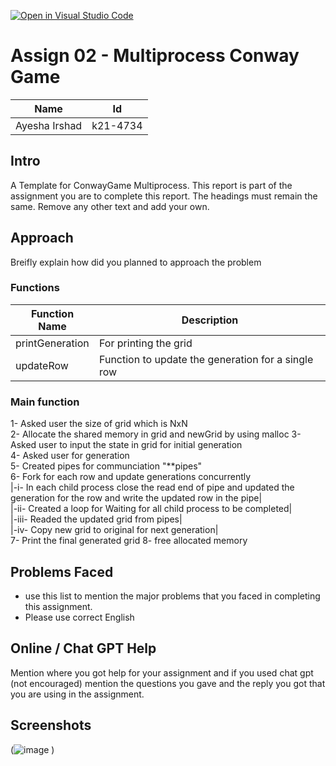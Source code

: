 [![Open in Visual Studio Code](https://classroom.github.com/assets/open-in-vscode-c66648af7eb3fe8bc4f294546bfd86ef473780cde1dea487d3c4ff354943c9ae.svg)](https://classroom.github.com/online_ide?assignment_repo_id=10686574&assignment_repo_type=AssignmentRepo)
# Assign 02 - Multiprocess Conway Game
|Name|Id|
|-|-|
|Ayesha Irshad|k21-4734|


## Intro
A Template for ConwayGame Multiprocess. This report is part of the assignment you are to complete this report. The headings must remain the same. Remove any other text and add your own. 

## Approach
Breifly explain how did you planned to approach the problem  
### Functions
|Function Name|Description|
|-|-|
|printGeneration|For printing the grid|
|updateRow|Function to update the generation for a single row|

### Main function  
1- Asked user the size of grid which is NxN  
2- Allocate the shared memory in grid and newGrid by using malloc
3- Asked user to input the state in grid for initial generation  
4- Asked user for generation  
5- Created pipes for communciation "**pipes"  
6- Fork for each row and update generations concurrently  
   |-i- In each child process close the read end of pipe and updated the generation for the row and write the updated row in the pipe|  
   |-ii- Created a loop for Waiting for all child process to be completed|  
   |-iii- Readed the updated grid from pipes|  
   |-iv- Copy new grid to original for next generation|    
7- Print the final generated grid
8- free allocated memory
## Problems Faced
+ use this list to mention the major problems that you faced in completing this assignment.
+ Please use correct English

## Online / Chat GPT Help
Mention where you got help for your assignment and if you used chat gpt (not encouraged) mention the questions you gave and the reply you got that you are using in the assignment.

## Screenshots
(![image](https://user-images.githubusercontent.com/104616632/235513975-6dffc168-54c5-45ae-aefb-5c92615de292.png)
) 
